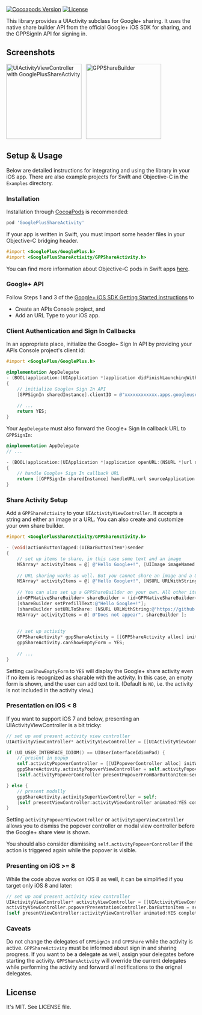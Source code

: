 [![Cocoapods Version](http://img.shields.io/cocoapods/v/GooglePlusShareActivity.svg?style=flat)](http://cocoapods.org/?q=GooglePlusShareActivity) [![License](http://img.shields.io/cocoapods/l/GooglePlusShareActivity.svg?style=flat)](https://github.com/lysannschlegel/GooglePlusShareActivity/blob/master/LICENSE)

This library provides a UIActivity subclass for Google+ sharing. It uses the native share builder API from the official Google+ iOS SDK for sharing, and the GPPSignIn API for signing in.

## Screenshots

<img src="https://github.com/lysannschlegel/GooglePlusShareActivity/wiki/screenshots/UIActivityViewController.png" alt="UIActivityViewController with GooglePlusShareActivity" width="200px"/> &nbsp;
<img src="https://github.com/lysannschlegel/GooglePlusShareActivity/wiki/screenshots/GPPShareBuilder_text.png" alt="GPPShareBuilder" width="200px"/>

## Setup & Usage

Below are detailed instructions for integrating and using the library in your iOS app.
There are also example projects for Swift and Objective-C in the `Examples` directory.

### Installation

Installation through [CocoaPods](http://cocoapods.org/) is recommended:
``` ruby
pod 'GooglePlusShareActivity'
```

If your app is written in Swift, you must import some header files in your Objective-C bridging header.
``` objective-c
#import <GooglePlus/GooglePlus.h>
#import <GooglePlusShareActivity/GPPShareActivity.h>
```
You can find more information about Objective-C pods in Swift apps [here](https://medium.com/@stigi/swift-cocoapods-da09d8ba6dd2).

### Google+ API

Follow Steps 1 and 3 of the [Google+ iOS SDK Getting Started instructions](https://developers.google.com/+/mobile/ios/getting-started) to

  * Create an APIs Console project, and
  * Add an URL Type to your iOS app.

### Client Authentication and Sign In Callbacks

In an appropriate place, initialize the Google+ Sign In API by providing your APIs Console project's client id:

``` objective-c
#import <GooglePlus/GooglePlus.h>

@implementation AppDelegate
- (BOOL)application:(UIApplication *)application didFinishLaunchingWithOptions:(NSDictionary *)launchOptions
{
    // initialize Google+ Sign In API
    [GPPSignIn sharedInstance].clientID = @"xxxxxxxxxxxx.apps.googleusercontent.com";
    
    // ...
    return YES;
}
```

Your `AppDelegate` must also forward the Google+ Sign In callback URL to `GPPSignIn`:

``` objective-c
@implementation AppDelegate
// ...

- (BOOL)application:(UIApplication *)application openURL:(NSURL *)url sourceApplication:(NSString *)sourceApplication annotation:(id)annotation
{
    // handle Google+ Sign In callback URL
    return [[GPPSignIn sharedInstance] handleURL:url sourceApplication:sourceApplication annotation:annotation];
}
```

### Share Activity Setup

Add a `GPPShareActivity` to your `UIActivityViewController`.
It accepts a string and either an image or a URL. You can also create and customize your own share builder.

``` objective-c
#import <GooglePlusShareActivity/GPPShareActivity.h>

- (void)actionButtonTapped:(UIBarButtonItem*)sender
{
    // set up items to share, in this case some text and an image
    NSArray* activityItems = @[ @"Hello Google+!", [UIImage imageNamed:@"example.jpg"] ];
    
    // URL sharing works as well. But you cannot share an image and a URL at the same time :(
    NSArray* activityItems = @[ @"Hello Google+!", [NSURL URLWithString:@"https://github.com/lysannschlegel/GooglePlusShareActivity"] ];
    
    // You can also set up a GPPShareBuilder on your own. All other items will be ignored
    id<GPPNativeShareBuilder> shareBuilder = (id<GPPNativeShareBuilder>)[GPPShare sharedInstance].nativeShareDialog;
    [shareBuilder setPrefillText:@"Hello Google+!"];
    [shareBuilder setURLToShare: [NSURL URLWithString:@"https://github.com/lysannschlegel/GooglePlusShareActivity"]];
    NSArray* activityItems = @[ @"Does not appear", shareBuilder ];
    
    
    // set up activity
    GPPShareActivity* gppShareActivity = [[GPPShareActivity alloc] init];
    gppShareActivity.canShowEmptyForm = YES;
    
    // ...
}
```

Setting `canShowEmptyForm` to `YES` will display the Google+ share activity even if no item is recognized as sharable with the activity. In this case, an empty form is shown, and the user can add text to it. (Default is `NO`, i.e. the activity is not included in the activity view.)

### Presentation on iOS < 8

If you want to support iOS 7 and below, presenting an UIActivityViewController is a bit tricky:
 
``` objective-c
// set up and present activity view controller
UIActivityViewController* activityViewController = [[UIActivityViewController alloc] initWithActivityItems:activityItems applicationActivities:@[gppShareActivity]];

if (UI_USER_INTERFACE_IDIOM() == UIUserInterfaceIdiomPad) {
    // present in popup
    self.activityPopoverController = [[UIPopoverController alloc] initWithContentViewController:activityViewController];
    gppShareActivity.activityPopoverViewController = self.activityPopoverController;
    [self.activityPopoverController presentPopoverFromBarButtonItem:sender permittedArrowDirections:UIPopoverArrowDirectionAny animated:YES];

} else {
    // present modally
    gppShareActivity.activitySuperViewController = self;
    [self presentViewController:activityViewController animated:YES completion:NULL];
}
```

Setting `activityPopoverViewController` or `activitySuperViewController` allows you to dismiss the popover controller or modal view controller before the Google+ share view is shown.

You should also consider dismissing `self.activityPopoverController` if the action is triggered again while the popover is visible.

### Presenting on iOS >= 8

While the code above works on iOS 8 as well, it can be simplified if you target only iOS 8 and later:

``` objective-c
// set up and present activity view controller
UIActivityViewController* activityViewController = [[UIActivityViewController alloc] initWithActivityItems:activityItems applicationActivities:@[gppShareActivity]];
activityViewController.popoverPresentationController.barButtonItem = sender;
[self presentViewController:activityViewController animated:YES completion:NULL];
```

### Caveats

Do not change the delegates of `GPPSignIn` and `GPPShare` while the activity is active. `GPPShareActivity` must be informed about sign in and sharing progress.
If you want to be a delegate as well, assign your delegates before starting the activity. `GPPShareActivity` will override the current delegates while performing the activity and forward all notifications to the orignal delegates.

## License

It's MIT. See LICENSE file.
